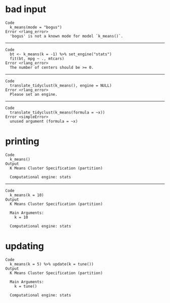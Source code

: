 # bad input

    Code
      k_means(mode = "bogus")
    Error <rlang_error>
      'bogus' is not a known mode for model `k_means()`.

---

    Code
      bt <- k_means(k = -1) %>% set_engine("stats")
      fit(bt, mpg ~ ., mtcars)
    Error <rlang_error>
      The number of centers should be >= 0.

---

    Code
      translate_tidyclust(k_means(), engine = NULL)
    Error <rlang_error>
      Please set an engine.

---

    Code
      translate_tidyclust(k_means(formula = ~x))
    Error <simpleError>
      unused argument (formula = ~x)

# printing

    Code
      k_means()
    Output
      K Means Cluster Specification (partition)
      
      Computational engine: stats 
      

---

    Code
      k_means(k = 10)
    Output
      K Means Cluster Specification (partition)
      
      Main Arguments:
        k = 10
      
      Computational engine: stats 
      

# updating

    Code
      k_means(k = 5) %>% update(k = tune())
    Output
      K Means Cluster Specification (partition)
      
      Main Arguments:
        k = tune()
      
      Computational engine: stats 
      

